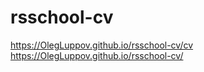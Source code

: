 # rsschool-cv 
https://OlegLuppov.github.io/rsschool-cv/cv
https://OlegLuppov.github.io/rsschool-cv/

